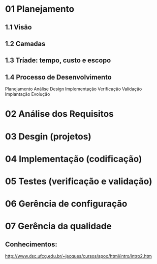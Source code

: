 # 01 Planejamento

## 1.1 Visão

## 1.2 Camadas

## 1.3 Tríade: tempo, custo e escopo

## 1.4 Processo de Desenvolvimento

Planejamento
Análise
Design
Implementação
Verificação
Validação
Implantação
Evolução

# 02 Análise dos Requisitos

# 03 Desgin (projetos)

# 04 Implementação (codificação)

# 05 Testes (verificação e validação)

# 06 Gerência de configuração

# 07 Gerência da qualidade

## Conhecimentos:

http://www.dsc.ufcg.edu.br/~jacques/cursos/apoo/html/intro/intro2.htm
